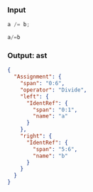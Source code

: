 ### Input
```js
a /= b;
```

```js min
a/=b
```

### Output: ast
```json
{
  "Assignment": {
    "span": "0:6",
    "operator": "Divide",
    "left": {
      "IdentRef": {
        "span": "0:1",
        "name": "a"
      }
    },
    "right": {
      "IdentRef": {
        "span": "5:6",
        "name": "b"
      }
    }
  }
}
```
